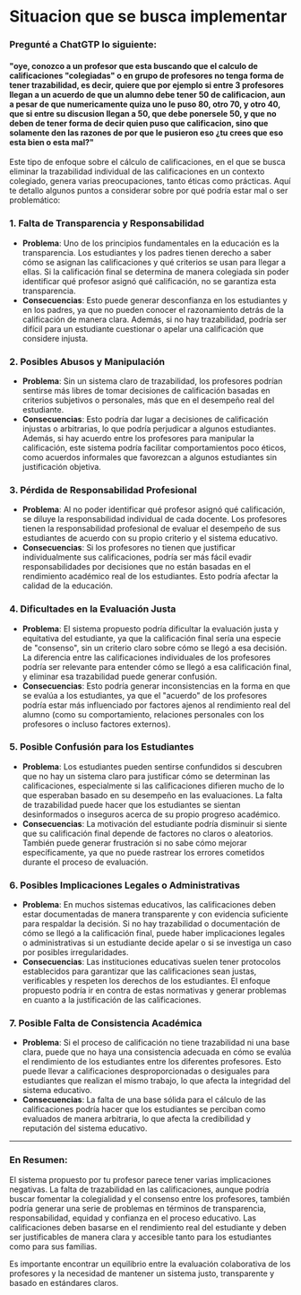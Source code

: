 # Situacion que se busca implementar

### Pregunté a ChatGTP lo siguiente:
#### "oye, conozco a un profesor que esta buscando que el calculo de calificaciones "colegiadas" o en grupo de profesores no tenga forma de tener trazabilidad, es decir, quiere que por ejemplo si entre 3 profesores llegan a un acuerdo de que un alumno debe tener 50 de calificacion, aun a pesar de que numericamente quiza uno le puso 80, otro 70, y otro 40, que si entre su discusion llegan a 50, que debe ponersele 50, y que no deben de tener forma de decir quien puso que calificacion, sino que solamente den las razones de por que le pusieron eso ¿tu crees que eso esta bien o esta mal?"



Este tipo de enfoque sobre el cálculo de calificaciones, en el que se busca eliminar la trazabilidad individual de las calificaciones en un contexto colegiado, genera varias preocupaciones, tanto éticas como prácticas. Aquí te detallo algunos puntos a considerar sobre por qué podría estar mal o ser problemático:

### 1. **Falta de Transparencia y Responsabilidad**
   - **Problema**: Uno de los principios fundamentales en la educación es la transparencia. Los estudiantes y los padres tienen derecho a saber cómo se asignan las calificaciones y qué criterios se usan para llegar a ellas. Si la calificación final se determina de manera colegiada sin poder identificar qué profesor asignó qué calificación, no se garantiza esta transparencia.
   - **Consecuencias**: Esto puede generar desconfianza en los estudiantes y en los padres, ya que no pueden conocer el razonamiento detrás de la calificación de manera clara. Además, si no hay trazabilidad, podría ser difícil para un estudiante cuestionar o apelar una calificación que considere injusta.

### 2. **Posibles Abusos y Manipulación**
   - **Problema**: Sin un sistema claro de trazabilidad, los profesores podrían sentirse más libres de tomar decisiones de calificación basadas en criterios subjetivos o personales, más que en el desempeño real del estudiante.
   - **Consecuencias**: Esto podría dar lugar a decisiones de calificación injustas o arbitrarias, lo que podría perjudicar a algunos estudiantes. Además, si hay acuerdo entre los profesores para manipular la calificación, este sistema podría facilitar comportamientos poco éticos, como acuerdos informales que favorezcan a algunos estudiantes sin justificación objetiva.

### 3. **Pérdida de Responsabilidad Profesional**
   - **Problema**: Al no poder identificar qué profesor asignó qué calificación, se diluye la responsabilidad individual de cada docente. Los profesores tienen la responsabilidad profesional de evaluar el desempeño de sus estudiantes de acuerdo con su propio criterio y el sistema educativo.
   - **Consecuencias**: Si los profesores no tienen que justificar individualmente sus calificaciones, podría ser más fácil evadir responsabilidades por decisiones que no están basadas en el rendimiento académico real de los estudiantes. Esto podría afectar la calidad de la educación.

### 4. **Dificultades en la Evaluación Justa**
   - **Problema**: El sistema propuesto podría dificultar la evaluación justa y equitativa del estudiante, ya que la calificación final sería una especie de "consenso", sin un criterio claro sobre cómo se llegó a esa decisión. La diferencia entre las calificaciones individuales de los profesores podría ser relevante para entender cómo se llegó a esa calificación final, y eliminar esa trazabilidad puede generar confusión.
   - **Consecuencias**: Esto podría generar inconsistencias en la forma en que se evalúa a los estudiantes, ya que el "acuerdo" de los profesores podría estar más influenciado por factores ajenos al rendimiento real del alumno (como su comportamiento, relaciones personales con los profesores o incluso factores externos).

### 5. **Posible Confusión para los Estudiantes**
   - **Problema**: Los estudiantes pueden sentirse confundidos si descubren que no hay un sistema claro para justificar cómo se determinan las calificaciones, especialmente si las calificaciones difieren mucho de lo que esperaban basado en su desempeño en las evaluaciones. La falta de trazabilidad puede hacer que los estudiantes se sientan desinformados o inseguros acerca de su propio progreso académico.
   - **Consecuencias**: La motivación del estudiante podría disminuir si siente que su calificación final depende de factores no claros o aleatorios. También puede generar frustración si no sabe cómo mejorar específicamente, ya que no puede rastrear los errores cometidos durante el proceso de evaluación.

### 6. **Posibles Implicaciones Legales o Administrativas**
   - **Problema**: En muchos sistemas educativos, las calificaciones deben estar documentadas de manera transparente y con evidencia suficiente para respaldar la decisión. Si no hay trazabilidad o documentación de cómo se llegó a la calificación final, puede haber implicaciones legales o administrativas si un estudiante decide apelar o si se investiga un caso por posibles irregularidades.
   - **Consecuencias**: Las instituciones educativas suelen tener protocolos establecidos para garantizar que las calificaciones sean justas, verificables y respeten los derechos de los estudiantes. El enfoque propuesto podría ir en contra de estas normativas y generar problemas en cuanto a la justificación de las calificaciones.

### 7. **Posible Falta de Consistencia Académica**
   - **Problema**: Si el proceso de calificación no tiene trazabilidad ni una base clara, puede que no haya una consistencia adecuada en cómo se evalúa el rendimiento de los estudiantes entre los diferentes profesores. Esto puede llevar a calificaciones desproporcionadas o desiguales para estudiantes que realizan el mismo trabajo, lo que afecta la integridad del sistema educativo.
   - **Consecuencias**: La falta de una base sólida para el cálculo de las calificaciones podría hacer que los estudiantes se perciban como evaluados de manera arbitraria, lo que afecta la credibilidad y reputación del sistema educativo.

---

### **En Resumen:**

El sistema propuesto por tu profesor parece tener varias implicaciones negativas. La falta de trazabilidad en las calificaciones, aunque podría buscar fomentar la colegialidad y el consenso entre los profesores, también podría generar una serie de problemas en términos de transparencia, responsabilidad, equidad y confianza en el proceso educativo. Las calificaciones deben basarse en el rendimiento real del estudiante y deben ser justificables de manera clara y accesible tanto para los estudiantes como para sus familias.

Es importante encontrar un equilibrio entre la evaluación colaborativa de los profesores y la necesidad de mantener un sistema justo, transparente y basado en estándares claros.
